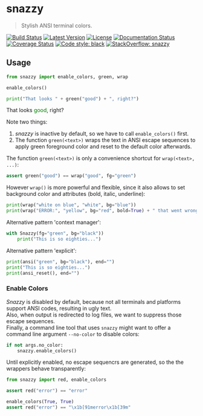 # snazzy

> Stylish ANSI terminal colors.

[![Build Status](https://travis-ci.org/mar10/snazzy.svg?branch=master)](https://travis-ci.org/mar10/snazzy)
[![Latest Version](https://img.shields.io/pypi/v/snazzy.svg)](https://pypi.python.org/pypi/snazzy/)
[![License](https://img.shields.io/pypi/l/snazzy.svg)](https://github.com/mar10/snazzy/blob/master/LICENSE.txt)
[![Documentation Status](https://readthedocs.org/projects/snazzy/badge/?version=latest)](https://snazzy.readthedocs.io/)
[![Coverage Status](https://coveralls.io/repos/github/mar10/snazzy/badge.svg?branch=master)](https://coveralls.io/github/mar10/snazzy?branch=master)
[![Code style: black](https://img.shields.io/badge/code%20style-black-000000.svg)](https://github.com/ambv/black)
[![StackOverflow: snazzy](https://img.shields.io/badge/StackOverflow-snazzy-blue.svg)](https://stackoverflow.com/questions/tagged/snazzy)

## Usage

```py
from snazzy import enable_colors, green, wrap

enable_colors()

print("That looks " + green("good") + ", right?")
```

That looks <span style="color: green;">good</span>, right?

Note two things:

1. *snazzy* is inactive by default, so we have to call `enable_colors()` first.
2. The function `green(<text>)` wraps the text in ANSI escape sequences to apply 
   green foreground color and reset to the default color afterwards.

The function `green(<text>)` is only a convenience shortcut for `wrap(<text>, ...)`:

```py
assert green("good") == wrap("good", fg="green")
```

However `wrap()` is more powerful and flexible, since it also allows to set background 
color and attributes (bold, italic, underline):

```py
print(wrap("white on blue", "white", bg="blue"))
print(wrap("ERROR:", "yellow", bg="red", bold=True) + " that went wrong.")
```

Alternative pattern 'context manager':

```py
with Snazzy(fg="green", bg="black"))
    print("This is so eighties...")
```

Alternative pattern 'explicit':

```py
print(ansi("green", bg="black"), end="")
print("This is so eighties...")
print(ansi_reset(), end="")
```

### Enable Colors

*Snazzy* is disabled by default, because not all terminals and platforms support 
ANSI codes, resulting in ugly text.<br>
Also, when output is redirected to log files, we want to suppress those escape 
sequences.<br>
Finally, a command line tool that uses `snazzy` might want to offer a
command line argument `--no-color` to disable colors:

```py
if not args.no_color:
    snazzy.enable_colors()
```

Until explicitly enabled, no escape sequencrs are generated, so the the wrappers
behave transparently:

```py
from snazzy import red, enable_colors

assert red("error") == "error"

enable_colors(True, True)
assert red("error") == "\x1b[91merror\x1b[39m"
```
